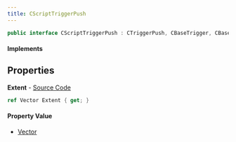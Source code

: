 ```yaml
---
title: CScriptTriggerPush
---
```


```csharp
public interface CScriptTriggerPush : CTriggerPush, CBaseTrigger, CBaseToggle, CBaseModelEntity, CBaseEntity, CEntityInstance, ISchemaClass<CEntityInstance>, ISchemaClass<CBaseEntity>, ISchemaClass<CBaseModelEntity>, ISchemaClass<CBaseToggle>, ISchemaClass<CBaseTrigger>, ISchemaClass<CTriggerPush>, ISchemaClass<CScriptTriggerPush>, ISchemaField, ISchemaClass, INativeHandle
```

#### Implements

## Properties

**Extent** - [Source Code](https://github.com/swiftly-solution/swiftlys2/blob/master/managed/src/SwiftlyS2.Generated/Schemas/Interfaces/CScriptTriggerPush.cs#L16)

```csharp
ref Vector Extent { get; }
```

#### Property Value

- [Vector](/docs/api/shared/natives/vector)

